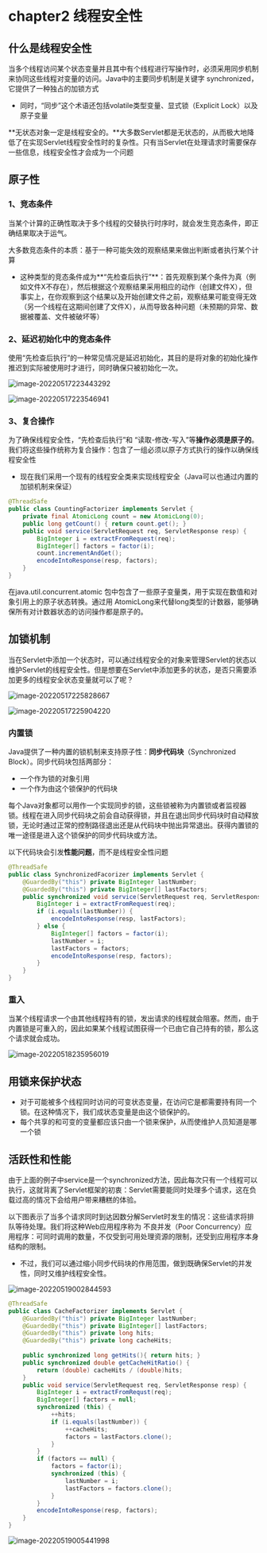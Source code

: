  # chapter2 线程安全性

## 什么是线程安全性

当多个线程访问某个状态变量并且其中有个线程进行写操作时，必须采用同步机制来协同这些线程对变量的访问。Java中的主要同步机制是关键字 synchronized，它提供了一种独占的加锁方式

- 同时，“同步”这个术语还包括volatile类型变量、显式锁（Explicit Lock）以及原子变量

**无状态对象一定是线程安全的。**大多数Servlet都是无状态的，从而极大地降低了在实现Servlet线程安全性时的复杂性。只有当Servlet在处理请求时需要保存一些信息，线程安全性才会成为一个问题

## 原子性

### 1、竞态条件

当某个计算的正确性取决于多个线程的交替执行时序时，就会发生竞态条件，即正确结果取决于运气。

大多数竞态条件的本质：基于一种可能失效的观察结果来做出判断或者执行某个计算

- 这种类型的竞态条件成为**“先检查后执行”**：首先观察到某个条件为真（例如文件X不存在），然后根据这个观察结果采用相应的动作（创建文件X），但事实上，在你观察到这个结果以及开始创建文件之前，观察结果可能变得无效（另一个线程在这期间创建了文件X），从而导致各种问题（未预期的异常、数据被覆盖、文件被破坏等）

### 2、延迟初始化中的竞态条件

使用“先检查后执行”的一种常见情况是延迟初始化，其目的是将对象的初始化操作推迟到实际被使用时才进行，同时确保只被初始化一次。

![image-20220517223443292](https://raw.githubusercontent.com/Lance-Mai/MyPictureBed/main/images/image-2022/image-20220517223443292.png)

![image-20220517223546941](https://raw.githubusercontent.com/Lance-Mai/MyPictureBed/main/images/image-2022/image-20220517223546941.png)



### 3、复合操作

为了确保线程安全性，“先检查后执行”和 “读取-修改-写入”等**操作必须是原子的**。我们将这些操作统称为复合操作：包含了一组必须以原子方式执行的操作以确保线程安全性

- 现在我们采用一个现有的线程安全类来实现线程安全（Java可以也通过内置的加锁机制来保证）

```java
@ThreadSafe
public class CountingFactorizer implements Servlet {
    private final AtomicLong count = new AtomicLong(0);
    public long getCount() { return count.get(); }
    public void service(ServletRequest req, ServletResponse resp) {
        BigInteger i = extractFromRequest(req);
        BigInteger[] factors = factor(i);
        count.incrementAndGet();
        encodeIntoResponse(resp, factors);
    }
}
```

 在java.util.concurrent.atomic 包中包含了一些原子变量类，用于实现在数值和对象引用上的原子状态转换。通过用 AtomicLong来代替long类型的计数器，能够确保所有对计数器状态的访问操作都是原子的。

## 加锁机制

当在Servlet中添加一个状态时，可以通过线程安全的对象来管理Servlet的状态以维护Servlet的线程安全性。但是想要在Servlet中添加更多的状态，是否只需要添加更多的线程安全状态变量就可以了呢？

![image-20220517225828667](https://raw.githubusercontent.com/Lance-Mai/MyPictureBed/main/images/image-2022/image-20220517225828667.png)

![image-20220517225904220](https://raw.githubusercontent.com/Lance-Mai/MyPictureBed/main/images/image-2022/image-20220517225904220.png)

### 内置锁

Java提供了一种内置的锁机制来支持原子性：**同步代码块**（Synchronized Block）。同步代码块包括两部分：

- 一个作为锁的对象引用
- 一个作为由这个锁保护的代码块

每个Java对象都可以用作一个实现同步的锁，这些锁被称为内置锁或者监视器锁。线程在进入同步代码块之前会自动获得锁，并且在退出同步代码块时自动释放锁，无论时通过正常的控制路径退出还是从代码块中抛出异常退出。获得内置锁的唯一途径是进入这个锁保护的同步代码块或方法。

以下代码块会引发**性能问题**，而不是线程安全性问题

```java
@ThreadSafe
public class SynchronizedFacorizer implements Servlet {
    @GuardedBy("this") private BigInteger lastNumber;
    @GuardedBy("this") private BigInteger[] lastFactors;
    public synchronized void service(ServletRequest req, ServletResponse resp) {
        BigInteger i = extractFromRequest(req);
        if (i.equals(lastNumber)) {
            encodeIntoResponse(resp, lastFactors);
        } else {
            BigInteger[] factors = factor(i);
            lastNumber = i;
            lastFactors = factors;
            encodeIntoResponse(resp, factors);
        }
    }
}
```



### 重入

当某个线程请求一个由其他线程持有的锁，发出请求的线程就会阻塞。然而，由于内置锁是可重入的，因此如果某个线程试图获得一个已由它自己持有的锁，那么这个请求就会成功。

![image-20220518235956019](https://raw.githubusercontent.com/Lance-Mai/MyPictureBed/main/images/image-2022/image-20220518235956019.png)



## 用锁来保护状态

- 对于可能被多个线程同时访问的可变状态变量，在访问它是都需要持有同一个锁。在这种情况下，我们成状态变量是由这个锁保护的。
- 每个共享的和可变的变量都应该只由一个锁来保护，从而使维护人员知道是哪一个锁

## 活跃性和性能

 由于上面的例子中service是一个synchronized方法，因此每次只有一个线程可以执行，这就背离了Servlet框架的初衷：Servlet需要能同时处理多个请求，这在负载过高的情况下会给用户带来糟糕的体验。

以下图表示了当多个请求同时到达因数分解Servlet时发生的情况：这些请求将排队等待处理。我们将这种Web应用程序称为 不良并发（Poor Concurrency）应用程序：可同时调用的数量，不仅受到可用处理资源的限制，还受到应用程序本身结构的限制。

- 不过，我们可以通过缩小同步代码块的作用范围，做到既确保Servlet的并发性，同时又维护线程安全性。

![image-20220519002844593](https://raw.githubusercontent.com/Lance-Mai/MyPictureBed/main/images/image-2022/image-20220519002844593.png)



```java
@ThreadSafe
public class CacheFactorizer implements Servlet {
    @GuardedBy("this") private BigInteger lastNumber;
    @GuardedBy("this") private BigInteger[] lastFactors;
    @GuardedBy("this") private long hits;
    @GuardedBy("this") private long cacheHits;
    
    public synchronized long getHits(){ return hits; }
    public synchronized double getCacheHitRatio() {
        return (double) cacheHits / (double)hits;
    }
    public void service(ServletRequest req, ServletResponse resp) {
        BigInteger i = extractFromRequst(req);
        BigInteger[] factors = null;
        synchronized (this) {
            ++hits;
            if (i.equals(lastNumber)) {
                ++cacheHits;
                factors = lastFactors.clone();
            }
        }
        if (factors == null) {
            factors = factor(i);
            synchronized (this) {
                lastNumber = i;
                lastFactors = factors.clone();
            }
        }
        encodeIntoResponse(resp, factors);
    }
}
```

![image-20220519005441998](https://raw.githubusercontent.com/Lance-Mai/MyPictureBed/main/images/image-2022/image-20220519005441998.png)































